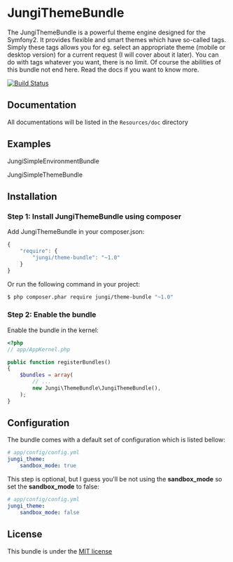 JungiThemeBundle
================

The JungiThemeBundle is a powerful theme engine designed for the Symfony2. It provides flexible and smart themes
which have so-called tags. Simply these tags allows you for eg. select an appropriate theme (mobile or desktop version)
for a current request (I will cover about it later). You can do with tags whatever you want, there is no limit. Of course
the abilities of this bundle not end here. Read the docs if you want to know more.

[![Build Status](https://travis-ci.org/piku235/JungiThemeBundle.svg?branch=master)](https://travis-ci.org/piku235/JungiThemeBundle)

Documentation
-------------

All documentations will be listed in the `Resources/doc` directory

Examples
--------

JungiSimpleEnvironmentBundle

JungiSimpleThemeBundle

Installation
------------

### Step 1: Install JungiThemeBundle using composer

Add JungiThemeBundle in your composer.json:

```js
{
    "require": {
        "jungi/theme-bundle": "~1.0"
    }
}
```

Or run the following command in your project:

```bash
$ php composer.phar require jungi/theme-bundle "~1.0"
```

### Step 2: Enable the bundle

Enable the bundle in the kernel:

```php
<?php
// app/AppKernel.php

public function registerBundles()
{
    $bundles = array(
        // ...
        new Jungi\ThemeBundle\JungiThemeBundle(),
    );
}
```

Configuration
-------------

The bundle comes with a default set of configuration which is listed bellow:

```yaml
# app/config/config.yml
jungi_theme:
    sandbox_mode: true
```

This step is optional, but I guess you'll be not using the __sandbox_mode__ so set the __sandbox_mode__ to false:

```yaml
# app/config/config.yml
jungi_theme:
    sandbox_mode: false
```

License
-------

This bundle is under the [MIT license](https://github.com/piku235/JungiThemeBundle/blob/master/Resources/meta/LICENSE)


